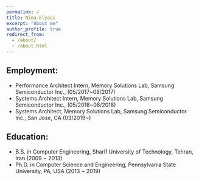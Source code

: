 ```yaml
---
permalink: /
title: Nima Elyasi
excerpt: "About me"
author_profile: true
redirect_from: 
  - /about/
  - /about.html
---
```




## Employment:

* Performance Architect Intern, Memory Solutions Lab, Samsung Semiconductor Inc., (05/2017~08/2017)
* Systems Architect Intern, Memory Solutions Lab, Samsung Semiconductor Inc., (05/2018~08/2018)
* Systems Architect, Memory Solutions Lab, Samsung Semiconductor Inc., San Jose, CA (03/2019~)


## Education:

* B.S. in Computer Engineering, Sharif University of Technology, Tehran, Iran (2009 ~ 2013)
* Ph.D. in Computer Science and Engineering, Pennsylvania State University, PA, USA (2013 ~ 2019)
